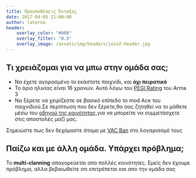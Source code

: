 ```yaml
---
title: Προυποθέσεις Ένταξης
date: 2017-04-05 21:00:00
author: laterna
header:
    overlay_color: "#000"
    overlay_filter: "0.5"
    overlay_image: /assets/img/headers/join2-header.jpg
---
```


## Τι χρειάζομαι για να μπω στην ομάδα σας;

* Να έχετε αγορασμένο το εκάστοτε παιχνίδι, και **όχι πειρατικό**
* Το όριο ηλικίας είναι 16 χρονών. Αυτό λόγω του [PEGI Rating](http://www.pegi.info/en/index/global_id/505/?searchString=arma+3) του Arma 3
* Να ξέρετε να χειρίζεστε σε βασικό επίπεδο το mod Ace του παιχνιδιού.Σε περίπτωση που δεν ξέρετε,θα σας ζητηθεί να το μάθετε μέσω του [οδηγού της κοινότητας](https://www.hellenic-milsim.community/t/topic/1712),για να μπορείτε να συμμετάσχετε στις αποστολές μαζί μας.

Σημειώστε πως δεν δεχόμαστε άτομα με [VAC Ban](https://support.steampowered.com/kb_article.php?ref=7849-Radz-6869) στο λογαριασμό τους


## Παίζω και με άλλη ομάδα. Υπάρχει πρόβλημα;

Το **multi-clanning** απαγορεύεται απο πολλές κοινότητες. Εμείς δεν έχουμε πρόβλημα, αλλα βεβαιωθείτε οτι επιτρέπεται και απο την ομάδα σας
